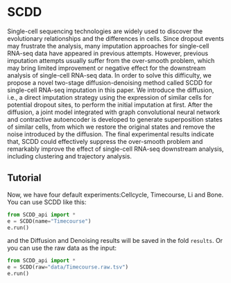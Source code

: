 # SCDD 
Single-cell sequencing technologies are widely used to discover the evolutionary relationships and the differences in cells. Since dropout events may frustrate the analysis, many imputation approaches for single-cell RNA-seq data have appeared in previous attempts. However, previous imputation attempts usually suffer from the over-smooth problem, which may bring limited improvement or negative effect for the downstream analysis of single-cell RNA-seq data. In order to solve this difficulty, we propose a novel two-stage diffusion-denoising method called SCDD for single-cell RNA-seq imputation in this paper. We introduce the diffusion, i.e., a direct imputation strategy using the expression of similar cells for potential dropout sites, to perform the initial imputation at first. After the diffusion, a joint model integrated with graph convolutional neural network and contractive autoencoder is developed to generate superposition states of similar cells, from which we restore the original states and remove the noise introduced by the diffusion. The final experimental results indicate that, SCDD could effectively suppress the over-smooth problem and remarkably improve the effect of single-cell RNA-seq downstream analysis, including clustering and trajectory analysis.

## Tutorial
Now, we have four default experiments:Cellcycle, Timecourse, Li and Bone. You can use SCDD like this:
```python
from SCDD_api import *
e = SCDD(name="Timecourse")
e.run()
```
and the Diffusion and Denoising results will be saved in the fold `results`. Or you can use the raw data as the input:
```python
from SCDD_api import *
e = SCDD(raw="data/Timecourse.raw.tsv")
e.run()
```


